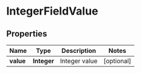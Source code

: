 

# IntegerFieldValue

## Properties

Name | Type | Description | Notes
------------ | ------------- | ------------- | -------------
**value** | **Integer** | Integer value |  [optional]



